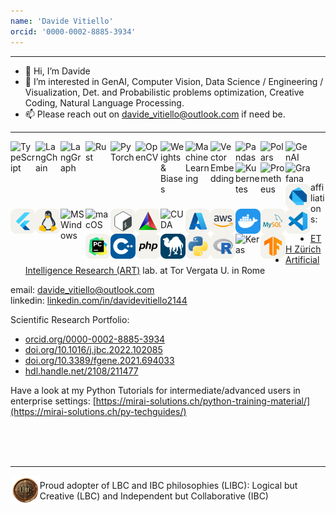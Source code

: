 ```yaml
---
name: 'Davide Vitiello'
orcid: '0000-0002-8885-3934'
---
```

---
- 👋 Hi, I’m Davide
- 👀 I’m interested in GenAI, Computer Vision, Data Science / Engineering / Visualization, Det. and Probabilistic problems optimization, Creative Coding, Natural Language Processing.
- 📫 Please reach out on davide_vitiello@outlook.com if need be.
---
<img align="left" alt="TypeScript" width="40px" src="https://raw.githubusercontent.com/marwin1991/profile-technology-icons/main/icons/typescript.png" />

<img align="left" alt="LangChain" width="40px" src="https://seeklogo.com/images/L/langchain-logo-528369AE31-seeklogo.com.svg" />

<img align="left" alt="LangGraph" width="40px" src="https://seeklogo.com/images/L/langgraph-logo-6164296018-seeklogo.com.svg" />

<img align="left" alt="Rust" width="40px" src="https://raw.githubusercontent.com/marwin1991/profile-technology-icons/main/icons/rust.png" />

<img align="left" alt="PyTorch" width="40px" src="https://commons.wikimedia.org/wiki/Special:FilePath/PyTorch_logo_black.svg" />

<img align="left" alt="OpenCV" width="40px" src="https://en.wikipedia.org/wiki/Special:FilePath/OpenCV_Logo_with_text_svg_version.svg" />

<img align="left" alt="Weights & Biases" width="40px" src="https://raw.githubusercontent.com/wandb/client/master/assets/logo-dark.svg" />

<img align="left" alt="Machine Learning" width="40px" src="https://az-icons.com/svg/machine-learning.svg" />

<img align="left" alt="Vector Embedding" width="40px" src="https://raw.githubusercontent.com/facebookresearch/faiss/main/resources/faiss_logo.svg" />

<img align="left" alt="Pandas" width="40px" src="https://commons.wikimedia.org/wiki/Special:FilePath/Pandas_logo_2016.svg" />

<img align="left" alt="Polars" width="40px" src="https://raw.githubusercontent.com/pola-rs/polars-resources/main/assets/Polars-Mark.svg" />

<img align="left" alt="GenAI" width="40px" src="https://raw.githubusercontent.com/lobehub/lobe-icons/main/icons/genai.svg" />

<img align="left" alt="Kubernetes" width="40px" src="https://raw.githubusercontent.com/marwin1991/profile-technology-icons/main/icons/kubernetes.png" />

<img align="left" alt="Prometheus" width="40px" src="https://raw.githubusercontent.com/marwin1991/profile-technology-icons/main/icons/prometheus.png" />

<img align="left" alt="Grafana" width="40px" src="https://raw.githubusercontent.com/marwin1991/profile-technology-icons/main/icons/grafana.png" />

<img align="left" alt="Linux" width="40px" src="https://raw.githubusercontent.com/tandpfun/skill-icons/main/icons/Dart-Light.svg" />
<img align="left" alt="Linux" width="40px" src="https://raw.githubusercontent.com/tandpfun/skill-icons/main/icons/Flutter-Light.svg" />
<img align="left" alt="Linux" width="40px" src="https://raw.githubusercontent.com/tandpfun/skill-icons/main/icons/Linux-Light.svg" />
<img align="left" alt="MS Windows" width="40px" src="https://raw.githubusercontent.com/tandpfun/skill-icons/main/icons/Windows-Light.svg" />
<img align="left" alt="macOS" width="40px" src="https://user-images.githubusercontent.com/61201794/219880289-ce4cd3bc-4d42-4de4-8561-5dc6a170580c.png" />
<img align="left" alt="Bash" width="40px" src="https://raw.githubusercontent.com/tandpfun/skill-icons/main/icons/Bash-Light.svg" />
<img align="left" alt="CMake" width="40px" src="https://raw.githubusercontent.com/tandpfun/skill-icons/main/icons/CMake-Light.svg" />
<img align="left" alt="CUDA" width="40px" src="https://raw.githubusercontent.com/tandpfun/skill-icons/f331643be7c1fe0fe9859281cf79d144e411b359/icons/Cuda-Light.svg" />
<img align="left" alt="Azure" width="40px" src="https://raw.githubusercontent.com/tandpfun/skill-icons/main/icons/Azure-Light.svg" />
<img align="left" alt="AWS" width="40px" src="https://raw.githubusercontent.com/tandpfun/skill-icons/main/icons/AWS-Light.svg" />
<img align="left" alt="Docker" width="40px" src="https://raw.githubusercontent.com/tandpfun/skill-icons/main/icons/Docker.svg" />
<img align="left" alt="MySQL" width="40px" src="https://raw.githubusercontent.com/tandpfun/skill-icons/main/icons/MySQL-Light.svg" />
<img align="left" alt="VSCode" width="40px" src="https://raw.githubusercontent.com/tandpfun/skill-icons/main/icons/VSCode-Light.svg" />
<img align="left" alt="PyCharm" width="40px" src="https://raw.githubusercontent.com/tandpfun/skill-icons/main/icons/PyCharm-Light.svg" />
<img align="left" alt="CPP" width="40px" src="https://raw.githubusercontent.com/tandpfun/skill-icons/main/icons/CPP.svg" />
<img align="left" alt="PHP" width="40px" src="https://raw.githubusercontent.com/tandpfun/skill-icons/main/icons/PHP-Light.svg" />
<img align="left" alt="Perl" width="40px" src="https://raw.githubusercontent.com/tandpfun/skill-icons/main/icons/Perl.svg" />
<img align="left" alt="Python" width="40px" src="https://raw.githubusercontent.com/tandpfun/skill-icons/main/icons/Python-Light.svg" />
<img align="left" alt="R" width="40px" src="https://raw.githubusercontent.com/tandpfun/skill-icons/main/icons/R-Light.svg" />
<img align="left" alt="Keras" width="40px" src="https://upload.wikimedia.org/wikipedia/commons/a/ae/Keras_logo.svg" />
<img align="left" alt="TensorFlow" width="40px" src="https://raw.githubusercontent.com/tandpfun/skill-icons/main/icons/TensorFlow-Light.svg" />

<br><br><br><p>

affiliations:
  - [ETH Zürich](https://ethz.ch/en.html)
  - [Artificial Intelligence Research (ART)](https://art.uniroma2.it/) lab. at Tor Vergata U. in Rome

email: [davide_vitiello@outlook.com](mailto:davide_vitiello@outlook.com)  
linkedin: [linkedin.com/in/davidevitiello2144](https://linkedin.com/in/davidevitiello0)

Scientific Research Portfolio:
  - [orcid.org/0000-0002-8885-3934](https://orcid.org/0000-0002-8885-3934)
  - [doi.org/10.1016/j.jbc.2022.102085](https://doi.org/10.1016/j.jbc.2022.102085)
  - [doi.org/10.3389/fgene.2021.694033](https://doi.org/10.3389/fgene.2021.694033)
  - [hdl.handle.net/2108/211477](https://hdl.handle.net/2108/211477)

Have a look at my Python Tutorials for intermediate/advanced users in enterprise settings: [https://mirai-solutions.ch/python-training-material/](https://mirai-solutions.ch/py-techguides/)

<br/><br/><br/><hr>
  <div style="display: flex;align-items: center;justify-content: center;">
    <div style="max-width: 25%;max-height:15%;float: left;"><img width="80px" src="LIBC_philosophy_nobg.jpg" /></div>
    <div stlye="font-size: 20px;padding-left: 20px;padding-top: 20%;float: left;">
    Proud adopter of LBC and IBC philosophies (LIBC):
      Logical but Creative (LBC) and Independent but Collaborative (IBC)     
    </div>
  </div>


<!---
Davz33/Davz33 is a ✨ special ✨ repository because its `README.md` (this file) appears on your GitHub profile.
You can click the Preview link to take a look at your changes.
--->
